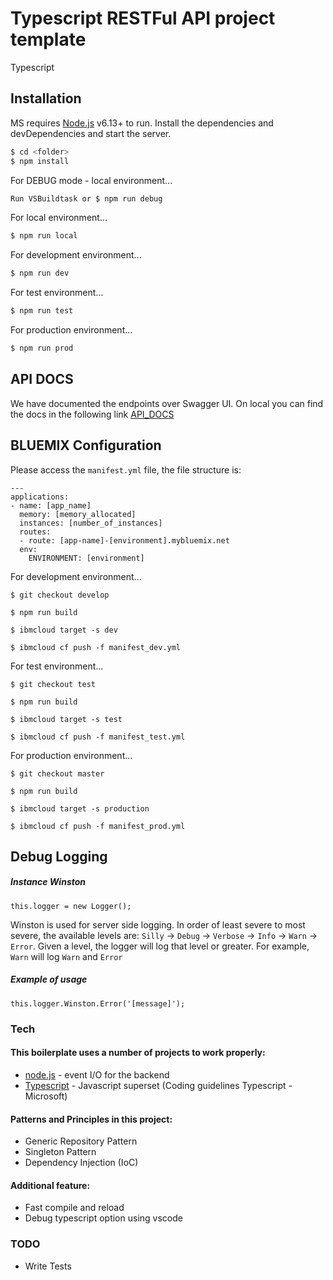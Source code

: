 # Typescript RESTFul API project template
Typescript

## Installation
MS requires [Node.js](https://nodejs.org/) v6.13+ to run.
Install the dependencies and devDependencies and start the server.

```sh
$ cd <folder>
$ npm install 
```
For DEBUG mode - local environment...
```sh
Run VSBuildtask or $ npm run debug 
```
For local environment...
```sh
$ npm run local
```
For development environment...
```sh
$ npm run dev
```
For test environment...
```sh
$ npm run test
```
For production environment...
```sh
$ npm run prod
```
## API DOCS
We have documented the endpoints over Swagger UI. On local you can find the docs in the following link [API_DOCS]

## BLUEMIX Configuration
Please access the ```manifest.yml``` file, the file structure is:
```
---
applications:
- name: [app_name]
  memory: [memory_allocated]
  instances: [number_of_instances]
  routes:
  - route: [app-name]-[environment].mybluemix.net
  env:
    ENVIRONMENT: [environment]
```
For development environment...
```
$ git checkout develop

$ npm run build

$ ibmcloud target -s dev

$ ibmcloud cf push -f manifest_dev.yml
```
For test environment...
```
$ git checkout test

$ npm run build

$ ibmcloud target -s test

$ ibmcloud cf push -f manifest_test.yml
```
For production environment...
```
$ git checkout master

$ npm run build

$ ibmcloud target -s production

$ ibmcloud cf push -f manifest_prod.yml
```

## Debug Logging
##### Instance Winston
``` this.logger = new Logger(); ```

Winston is used for server side logging. In order of least severe to most severe, the available levels are: ` Silly ` -> ` Debug ` -> ` Verbose ` -> ` Info ` -> ` Warn ` -> ` Error `. Given a level, the logger will log that level or greater. For example, ` Warn ` will log ` Warn ` and ` Error `

##### Example of usage
` this.logger.Winston.Error('[message]'); `


### Tech

#### This boilerplate uses a number of projects to work properly:
* [node.js] - event I/O for the backend
* [Typescript] - Javascript superset (Coding guidelines Typescript - Microsoft)

#### Patterns and Principles in this project:
- Generic Repository Pattern
- Singleton Pattern
- Dependency Injection (IoC)

#### Additional feature:
- Fast compile and reload
- Debug typescript option using vscode

### TODO
 - Write Tests

[//]: # (These are reference links used in the body of this note and get stripped out when the markdown processor does its job. There is no need to format nicely because it shouldn't be seen.)

[node.js]: <http://nodejs.org>
[Typescript]: <https://github.com/Microsoft/TypeScript/wiki/Coding-guidelines>
[API_DOCS]: <http://localhost:5000/api-docs/>